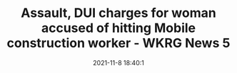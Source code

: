 ---
"title": "Assault, DUI charges for woman accused of hitting Mobile construction worker - WKRG News 5"
"date": "2021-11-8 18:40:1"
"feed_name": "GOOGLENEWSCONSTRUCTION"
"feed_website": "https://news.google.com/search?q=construction%2Bincident&hl=en-US&gl=US&ceid=US:en"
"feed_rss": "https://news.google.com/rss/search?q=construction%2Bincident&hl=en-US&gl=US&ceid=US:en"
"link": "https://www.wkrg.com/mobile-county/assault-dui-charges-for-woman-accused-of-hitting-mobile-construction-worker/"
"source": "{'href': 'https://www.wkrg.com', 'title': 'WKRG News 5'}"
"file": "_posts/2021-1-1-1d5802e3236adfa8ee007ebd9fd693db50e70aba.md"
"accident": "1"
"drilling": "0"
"dead": "0"
"injured": "1"
"arrested": "0"
"place": "unknown place"
"where": "unknown site"
"causes": "assault"
"place_uri": "unknown place"
---